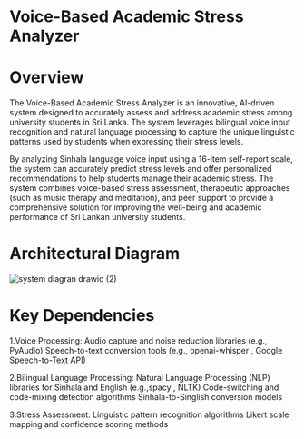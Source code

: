 # Voice-Based Academic Stress Analyzer

# Overview

The Voice-Based Academic Stress Analyzer is an innovative, AI-driven system designed to accurately assess and address academic stress among university students in Sri Lanka. The system leverages bilingual voice input recognition and natural language processing to capture the unique linguistic patterns used by students when expressing their stress levels.

By analyzing Sinhala language voice input using a 16-item self-report scale, the system can accurately predict stress levels and offer personalized recommendations to help students manage their academic stress. The system combines voice-based stress assessment, therapeutic approaches (such as music therapy and meditation), and peer support to provide a comprehensive solution for improving the well-being and academic performance of Sri Lankan university students.

# Architectural Diagram

![system diagran drawio (2)](https://github.com/user-attachments/assets/4a99b0ba-e5d5-47ca-a7a5-7316776114e0)

# Key Dependencies

1.Voice Processing:
Audio capture and noise reduction libraries (e.g., PyAudio)
Speech-to-text conversion tools (e.g., openai-whisper , Google Speech-to-Text API)

2.Bilingual Language Processing:
Natural Language Processing (NLP) libraries for Sinhala and English (e.g.,spacy , NLTK)
Code-switching and code-mixing detection algorithms
Sinhala-to-Singlish conversion models

3.Stress Assessment:
Linguistic pattern recognition algorithms
Likert scale mapping and confidence scoring methods
  
